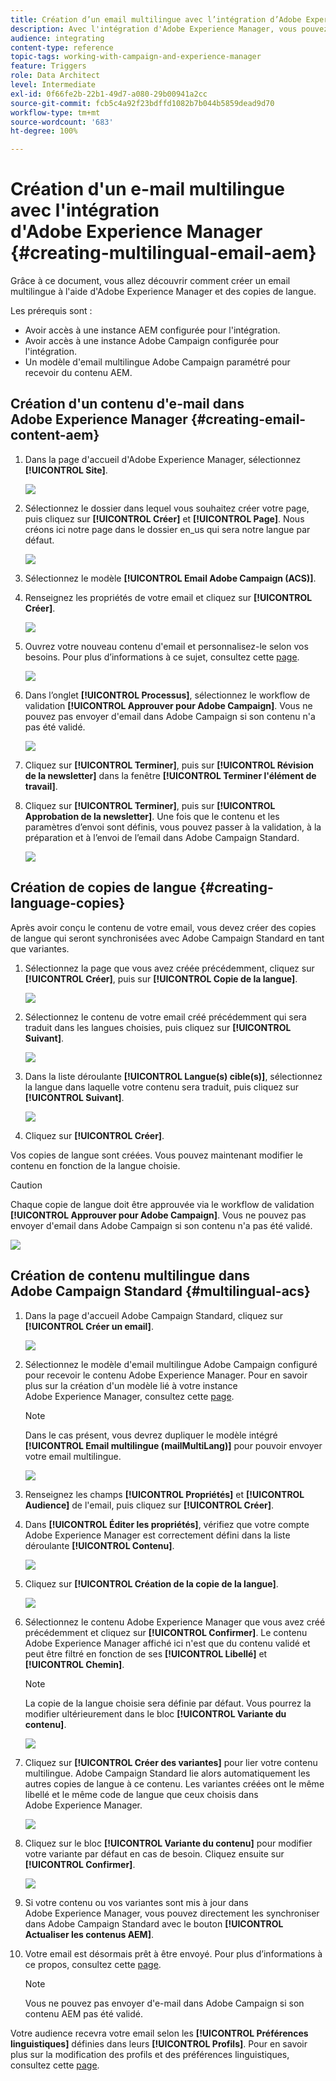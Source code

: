 ```yaml
---
title: Création d’un email multilingue avec l’intégration d’Adobe Experience Manager.
description: Avec l'intégration d'Adobe Experience Manager, vous pouvez créer du contenu directement dans AEM et l'utiliser ultérieurement dans Adobe Campaign.
audience: integrating
content-type: reference
topic-tags: working-with-campaign-and-experience-manager
feature: Triggers
role: Data Architect
level: Intermediate
exl-id: 0f66fe2b-22b1-49d7-a080-29b00941a2cc
source-git-commit: fcb5c4a92f23bdffd1082b7b044b5859dead9d70
workflow-type: tm+mt
source-wordcount: '683'
ht-degree: 100%

---
```


# Création d&#39;un e-mail multilingue avec l&#39;intégration d&#39;Adobe Experience Manager {#creating-multilingual-email-aem}

Grâce à ce document, vous allez découvrir comment créer un email multilingue à l&#39;aide d&#39;Adobe Experience Manager et des copies de langue.

Les prérequis sont :

* Avoir accès à une instance AEM configurée pour l&#39;intégration.
* Avoir accès à une instance Adobe Campaign configurée pour l&#39;intégration.
* Un modèle d&#39;email multilingue Adobe Campaign paramétré pour recevoir du contenu AEM.

## Création d&#39;un contenu d&#39;e-mail dans Adobe Experience Manager {#creating-email-content-aem}

1. Dans la page d&#39;accueil d&#39;Adobe Experience Manager, sélectionnez **[!UICONTROL Site]**.

   ![](assets/aem_acs_1.png)

1. Sélectionnez le dossier dans lequel vous souhaitez créer votre page, puis cliquez sur **[!UICONTROL Créer]** et **[!UICONTROL Page]**. Nous créons ici notre page dans le dossier en_us qui sera notre langue par défaut.

   ![](assets/aem_acs_2.png)

1. Sélectionnez le modèle **[!UICONTROL Email Adobe Campaign (ACS)]**.

1. Renseignez les propriétés de votre email et cliquez sur **[!UICONTROL Créer]**.

   ![](assets/aem_acs_3.png)

1. Ouvrez votre nouveau contenu d&#39;email et personnalisez-le selon vos besoins. Pour plus d’informations à ce sujet, consultez cette [page](../../integrating/using/creating-email-experience-manager.md#editing-email-aem).

   ![](assets/aem_acs_4.png)

1. Dans l’onglet **[!UICONTROL Processus]**, sélectionnez le workflow de validation **[!UICONTROL Approuver pour Adobe Campaign]**. Vous ne pouvez pas envoyer d&#39;email dans Adobe Campaign si son contenu n&#39;a pas été validé.

   ![](assets/aem_acs_7.png)

1. Cliquez sur **[!UICONTROL Terminer]**, puis sur **[!UICONTROL Révision de la newsletter]** dans la fenêtre **[!UICONTROL Terminer l&#39;élément de travail]**.

1. Cliquez sur **[!UICONTROL Terminer]**, puis sur **[!UICONTROL Approbation de la newsletter]**. Une fois que le contenu et les paramètres d’envoi sont définis, vous pouvez passer à la validation, à la préparation et à l’envoi de l’email dans Adobe Campaign Standard.

   ![](assets/aem_acs_8.png)

## Création de copies de langue {#creating-language-copies}

Après avoir conçu le contenu de votre email, vous devez créer des copies de langue qui seront synchronisées avec Adobe Campaign Standard en tant que variantes.

1. Sélectionnez la page que vous avez créée précédemment, cliquez sur **[!UICONTROL Créer]**, puis sur **[!UICONTROL Copie de la langue]**.

   ![](assets/aem_acs_5.png)

1. Sélectionnez le contenu de votre email créé précédemment qui sera traduit dans les langues choisies, puis cliquez sur **[!UICONTROL Suivant]**.

   ![](assets/aem_acs_6.png)

1. Dans la liste déroulante **[!UICONTROL Langue(s) cible(s)]**, sélectionnez la langue dans laquelle votre contenu sera traduit, puis cliquez sur **[!UICONTROL Suivant]**.

   ![](assets/aem_acs_9.png)

1. Cliquez sur **[!UICONTROL Créer]**.

Vos copies de langue sont créées. Vous pouvez maintenant modifier le contenu en fonction de la langue choisie.

>[!CAUTION]
>
>Chaque copie de langue doit être approuvée via le workflow de validation **[!UICONTROL Approuver pour Adobe Campaign]**. Vous ne pouvez pas envoyer d&#39;email dans Adobe Campaign si son contenu n&#39;a pas été validé.

![](assets/aem_acs_11.png)

## Création de contenu multilingue dans Adobe Campaign Standard {#multilingual-acs}

1. Dans la page d&#39;accueil Adobe Campaign Standard, cliquez sur **[!UICONTROL Créer un email]**.

   ![](assets/aem_acs_12.png)

1. Sélectionnez le modèle d&#39;email multilingue Adobe Campaign configuré pour recevoir le contenu Adobe Experience Manager. Pour en savoir plus sur la création d&#39;un modèle lié à votre instance Adobe Experience Manager, consultez cette [page](../../integrating/using/configure-experience-manager.md#config-acs).

   >[!NOTE]
   >
   >Dans le cas présent, vous devrez dupliquer le modèle intégré **[!UICONTROL Email multilingue (mailMultiLang)]** pour pouvoir envoyer votre email multilingue.

   ![](assets/aem_acs_13.png)

1. Renseignez les champs **[!UICONTROL Propriétés]** et **[!UICONTROL Audience]** de l&#39;email, puis cliquez sur **[!UICONTROL Créer]**.

1. Dans **[!UICONTROL Éditer les propriétés]**, vérifiez que votre compte Adobe Experience Manager est correctement défini dans la liste déroulante **[!UICONTROL Contenu]**.

   ![](assets/aem_acs_20.png)

1. Cliquez sur **[!UICONTROL Création de la copie de la langue]**.

   ![](assets/aem_acs_16.png)

1. Sélectionnez le contenu Adobe Experience Manager que vous avez créé précédemment et cliquez sur **[!UICONTROL Confirmer]**. Le contenu Adobe Experience Manager affiché ici n&#39;est que du contenu validé et peut être filtré en fonction de ses **[!UICONTROL Libellé]** et **[!UICONTROL Chemin]**.

   >[!NOTE]
   >
   >La copie de la langue choisie sera définie par défaut. Vous pourrez la modifier ultérieurement dans le bloc **[!UICONTROL Variante du contenu]**.

   ![](assets/aem_acs_17.png)

1. Cliquez sur **[!UICONTROL Créer des variantes]** pour lier votre contenu multilingue. Adobe Campaign Standard lie alors automatiquement les autres copies de langue à ce contenu. Les variantes créées ont le même libellé et le même code de langue que ceux choisis dans Adobe Experience Manager.

   ![](assets/aem_acs_18.png)

1. Cliquez sur le bloc **[!UICONTROL Variante du contenu]** pour modifier votre variante par défaut en cas de besoin. Cliquez ensuite sur **[!UICONTROL Confirmer]**.

   ![](assets/aem_acs_19.png)

1. Si votre contenu ou vos variantes sont mis à jour dans Adobe Experience Manager, vous pouvez directement les synchroniser dans Adobe Campaign Standard avec le bouton **[!UICONTROL Actualiser les contenus AEM]**.

1. Votre email est désormais prêt à être envoyé. Pour plus d’informations à ce propos, consultez cette [page](../../sending/using/get-started-sending-messages.md).

   >[!NOTE]
   >
   >Vous ne pouvez pas envoyer d&#39;e-mail dans Adobe Campaign si son contenu AEM pas été validé.

Votre audience recevra votre email selon les **[!UICONTROL Préférences linguistiques]** définies dans leurs **[!UICONTROL Profils]**. Pour en savoir plus sur la modification des profils et des préférences linguistiques, consultez cette [page](../../audiences/using/editing-profiles.md).
